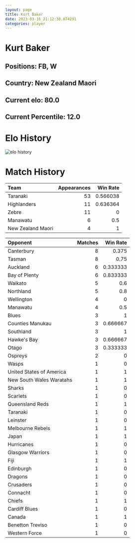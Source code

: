 ```yaml
---  
layout: page  
title: Kurt Baker  
date: 2023-03-16 21:12:38.874291  
categories: player  
---
```

# Kurt Baker

## Positions: FB, W

## Country: New Zealand Maori

## Current elo: 80.0

## Current Percentile: 12.0

# Elo History


![elo history](history_KurtBaker.png)
# Match History


| Team              |   Appearances |   Win Rate |
|:------------------|--------------:|-----------:|
| Taranaki          |            53 |   0.566038 |
| Highlanders       |            11 |   0.636364 |
| Zebre             |            11 |   0        |
| Manawatu          |             6 |   0.5      |
| New Zealand Maori |             4 |   1        |

| Opponent                 |   Matches |   Win Rate |
|:-------------------------|----------:|-----------:|
| Canterbury               |         8 |   0.375    |
| Tasman                   |         8 |   0.75     |
| Auckland                 |         6 |   0.333333 |
| Bay of Plenty            |         6 |   0.833333 |
| Waikato                  |         5 |   0.6      |
| Northland                |         5 |   0.8      |
| Wellington               |         4 |   0        |
| Manawatu                 |         4 |   0.5      |
| Blues                    |         3 |   1        |
| Counties Manukau         |         3 |   0.666667 |
| Southland                |         3 |   1        |
| Hawke's Bay              |         3 |   0.666667 |
| Otago                    |         3 |   0.333333 |
| Ospreys                  |         2 |   0        |
| Wasps                    |         1 |   0        |
| United States of America |         1 |   1        |
| New South Wales Waratahs |         1 |   1        |
| Sharks                   |         1 |   0        |
| Scarlets                 |         1 |   0        |
| Queensland Reds          |         1 |   1        |
| Taranaki                 |         1 |   0        |
| Leinster                 |         1 |   0        |
| Melbourne Rebels         |         1 |   1        |
| Japan                    |         1 |   1        |
| Hurricanes               |         1 |   0        |
| Glasgow Warriors         |         1 |   0        |
| Fiji                     |         1 |   1        |
| Edinburgh                |         1 |   0        |
| Dragons                  |         1 |   0        |
| Crusaders                |         1 |   0        |
| Connacht                 |         1 |   0        |
| Chiefs                   |         1 |   1        |
| Cardiff Blues            |         1 |   0        |
| Canada                   |         1 |   1        |
| Benetton Treviso         |         1 |   0        |
| Western Force            |         1 |   0        |